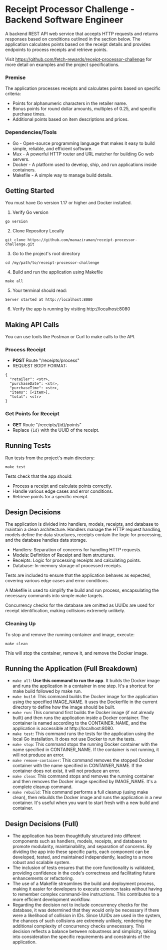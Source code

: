 # Receipt Processor Challenge - Backend Software Engineer

A backend REST API web service that accepts HTTP requests and returns responses based on conditions outlined in the section below. The application calculates points based on the receipt details and provides endpoints to process receipts and retrieve points.

Visit https://github.com/fetch-rewards/receipt-processor-challenge for more detail on examples and the project specifications.

### Premise
The application processes receipts and calculates points based on specific criteria:

- Points for alphanumeric characters in the retailer name.
- Bonus points for round dollar amounts, multiples of 0.25, and specific purchase times.
- Additional points based on item descriptions and prices.

### Dependencies/Tools
- Go - Open-source programming language that makes it easy to build simple, reliable, and efficient software.
- Mux - A powerful HTTP router and URL matcher for building Go web servers.
- Docker - A platform used to develop, ship, and run applications inside containers.
- Makefile - A simple way to manage build details.

## Getting Started
You must have Go version 1.17 or higher and Docker installed.

1. Verify Go version
```
go version
```
2. Clone Repository Locally
```
git clone https://github.com/manaziraman/receipt-processor-challenge.git
```
3. Go to the project's root directory
```
cd /my/path/to/receipt-processor-challenge
```
4. Build and run the application using Makefile
```
make all
```
5. Your terminal should read:
```
Server started at http://localhost:8080
```
6. Verify the app is running by visiting http://localhost:8080

## Making API Calls
You can use tools like Postman or Curl to make calls to the API.

### Process Receipt
- **POST** Route "/receipts/process"
- REQUEST BODY FORMAT:
```
{
  "retailer": <str>,
  "purchaseDate": <str>,
  "purchaseTime": <str>,
  "items": [<Item>],
  "total": <str>
}
```
### Get Points for Receipt
- **GET** Route "/receipts/{id}/points"
- Replace `{id}` with the UUID of the receipt.

## Running Tests
Run tests from the project's main directory:
```
make test
```

Tests check that the app should:

- Process a receipt and calculate points correctly.
- Handle various edge cases and error conditions.
- Retrieve points for a specific receipt.

## Design Decisions
The application is divided into handlers, models, receipts, and database to maintain a clean architecture. Handlers manage the HTTP request handling, models define the data structures, receipts contain the logic for processing, and the database handles data storage.

- Handlers: Separation of concerns for handling HTTP requests.
- Models: Definition of Receipt and Item structures.
- Receipts: Logic for processing receipts and calculating points.
- Database: In-memory storage of processed receipts.

Tests are included to ensure that the application behaves as expected, covering various edge cases and error conditions.

A Makefile is used to simplify the build and run process, encapsulating the necessary commands into simple make targets.

Concurrency checks for the database are omitted as UUIDs are used for receipt identification, making collisions extremely unlikely.

### Cleaning Up
To stop and remove the running container and image, execute:

```make clean```

This will stop the container, remove it, and remove the Docker image.

## Running the Application (Full Breakdown)
- `make all`: **Use this command to run the app**. It builds the Docker image and runs the application in a container in one step. It's a shortcut for make build followed by make run.
- `make build`: This command builds the Docker image for the application using the specified IMAGE_NAME. It uses the Dockerfile in the current directory to define how the image should be built.
- `make run`: This command first builds the Docker image (if not already built) and then runs the application inside a Docker container. The container is named according to the CONTAINER_NAME, and the application is accessible at http://localhost:8080.
- `make test`: This command runs the tests for the application using the local Go installation. It does not use Docker to run the tests.
- `make stop`: This command stops the running Docker container with the name specified in CONTAINER_NAME. If the container is not running, it will not produce an error.
- `make remove-container`: This command removes the stopped Docker container with the name specified in CONTAINER_NAME. If the container does not exist, it will not produce an error.
- `make clean`: This command stops and removes the running container and then removes the Docker image specified by IMAGE_NAME. It's a complete cleanup command.
- `make rebuild`: This command performs a full cleanup (using make clean), then rebuilds the Docker image and runs the application in a new container. It's useful when you want to start fresh with a new build and container.

## Design Decisions (Full)
- The application has been thoughtfully structured into different components such as handlers, models, receipts, and database to promote modularity, maintainability, and separation of concerns. By dividing the app into these specific parts, each component can be developed, tested, and maintained independently, leading to a more robust and scalable system.
- The inclusion of tests ensures that the core functionality is validated, providing confidence in the code's correctness and facilitating future enhancements or refactoring.
- The use of a Makefile streamlines the build and deployment process, making it easier for developers to execute common tasks without having to remember complex command-line instructions. This contributes to a more efficient development workflow.
- Regarding the decision not to include concurrency checks for the database, it was determined that they would only be necessary if there were a likelihood of collision in IDs. Since UUIDs are used in the system, the chances of such collisions are extremely unlikely, rendering the additional complexity of concurrency checks unnecessary. This decision reflects a balance between robustness and simplicity, taking into consideration the specific requirements and constraints of the application.